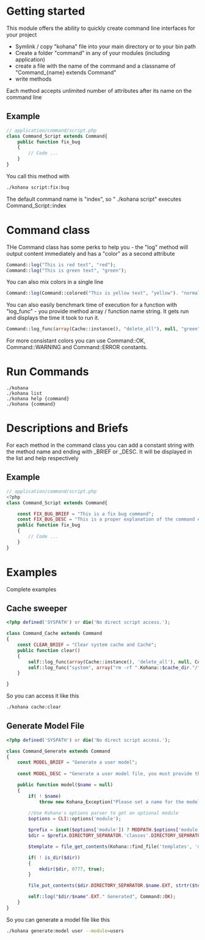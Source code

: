 # Getting started

This module offers the ability to quickly create command line interfaces for your project

* Symlink / copy "kohana" file into your main directory or to your bin path
* Create a folder "command" in any of your modules (including application)
* create a file with the name of the command and a classname of "Command_{name} extends Command"
* write methods

Each method accepts unlimited number of attributes after its name on the command line

## Example
```php
// application/command/script.php
class Command_Script extends Command{
	public function fix_bug
	{
		// Code ...
	}
}
```
You call this method with
```bash
./kohana script:fix:bug
```
The default command name is "index", so "	./kohana script" executes Command_Script::index

# Command class

THe Command class has some perks to help you - the "log" method will output content immediately
and has a "color" as a second attribute
```php
Command::log("This is red text", "red");
Command::log("This is green text", "green");
```
You can also mix colors in a single line
```php
Command::log(Command::colored("This is yellow text", "yellow"). "normal text ".Command::colored("inverted", "black", "white"));
```
You can also easily benchmark time of execution for a function with "log_func" - you provide method array / function name string. It gets run and displays the time it took to run it.
```php
Command::log_func(array(Cache::instance(), "delete_all"), null, "green");
```
For more consistant colors you can use Command::OK, Command::WARNING and Command::ERROR constants.	

# Run Commands
```
./kohana
./kohana list
./kohana help {command}
./kohana {command}
```
# Descriptions and Briefs

For each method in the command class you can add a constant string with the method name and ending with _BRIEF or _DESC. It will be displayed in the list and help respectively

## Example
```php
// application/command/script.php
<?php
class Command_Script extends Command{

	const FIX_BUG_BRIEF = "This is a fix bug command";
	const FIX_BUG_DESC = "This is a proper explanation of the command explaining all the options and arguments supported by it";
	public function fix_bug
	{
		// Code ...
	}
}
```
# Examples

Complete examples

## Cache sweeper
```php
<?php defined('SYSPATH') or die('No direct script access.');

class Command_Cache extends Command
{
	const CLEAR_BRIEF = "Clear system cache and Cache";
	public function clear()
	{
		self::log_func(array(Cache::instance(), 'delete_all'), null, Command::OK);
		self::log_func("system", array("rm -rf ".Kohana::$cache_dir."/*"), Command::OK);
	}

}
```
So you can access it like this 
```bash
./kohana cache:clear
```

## Generate Model File
```php
<?php defined('SYSPATH') or die('No direct script access.');

class Command_Generate extends Command
{
	const MODEL_BRIEF = "Generate a user model";
	
	const MODEL_DESC = "Generate a user model file, you must provide the name of the file as argument, optionally you can add a --module to generate this class inside a module, otherwise it will be generated in the application folder.";

	public function model($name = null)
	{
		if( ! $name)
			throw new Kohana_Exception("Please set a name for the model ( generate:model <name> )");
		
		//Use Kohana's options parser to get an optional module
		$options = CLI::options('module');

		$prefix = isset($options['module']) ? MODPATH.$options['module'].DIRECTORY_SEPARATOR : APPPATH;
		$dir = $prefix.DIRECTORY_SEPARATOR.'classes'.DIRECTORY_SEPARATOR.'model';

		$template = file_get_contents(Kohana::find_file('templates', 'migration', 'tpl'));

		if( ! is_dir($dir))
		{
			mkdir($dir, 0777, true);
		}

		file_put_contents($dir.DIRECTORY_SEPARATOR.$name.EXT, strtr($template, array( '{class_name}' => ucfirst($name))));  

		self::log("$dir/$name".EXT." Generated", Command::OK);
	}
}
```
So you can generate a model file like this 
```bash
./kohana generate:model user --module=users	
```